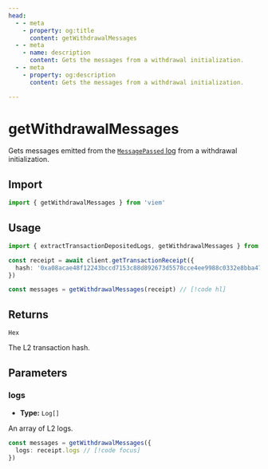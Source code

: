 ```yaml
---
head:
  - - meta
    - property: og:title
      content: getWithdrawalMessages
  - - meta
    - name: description
      content: Gets the messages from a withdrawal initialization.
  - - meta
    - property: og:description
      content: Gets the messages from a withdrawal initialization.

---
```


# getWithdrawalMessages

Gets messages emitted from the [`MessagePassed` log](https://github.com/ethereum-optimism/optimism/blob/9f73402cb4341f7cfa83bf79769c8dddd9b014c0/packages/contracts-bedrock/src/L2/L2ToL1MessagePasser.sol#L29-L45) from a withdrawal initialization.

## Import

```ts
import { getWithdrawalMessages } from 'viem'
```

## Usage

```ts
import { extractTransactionDepositedLogs, getWithdrawalMessages } from 'viem'

const receipt = await client.getTransactionReceipt({
  hash: '0xa08acae48f12243bccd7153c88d892673d5578cce4ee9988c0332e8bba47436b',
})

const messages = getWithdrawalMessages(receipt) // [!code hl]
```

## Returns

`Hex`

The L2 transaction hash.

## Parameters

### logs

- **Type:** `Log[]`

An array of L2 logs.

```ts
const messages = getWithdrawalMessages({ 
  logs: receipt.logs // [!code focus]
})
```
